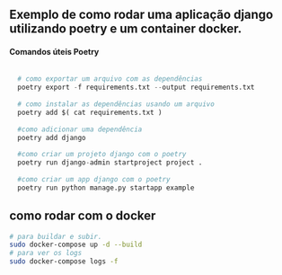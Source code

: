 ## Exemplo de como rodar uma aplicação django utilizando poetry e um container docker.

#### Comandos úteis Poetry

```python
  
  # como exportar um arquivo com as dependências
  poetry export -f requirements.txt --output requirements.txt
  
  # como instalar as dependências usando um arquivo
  poetry add $( cat requirements.txt )
  
  #como adicionar uma dependência
  poetry add django
  
  #como criar um projeto django com o poetry
  poetry run django-admin startproject project .
  
  #como criar um app django com o poetry
  poetry run python manage.py startapp example
```

## como rodar com o docker
```bash
# para buildar e subir.
sudo docker-compose up -d --build
# para ver os logs
sudo docker-compose logs -f
```


